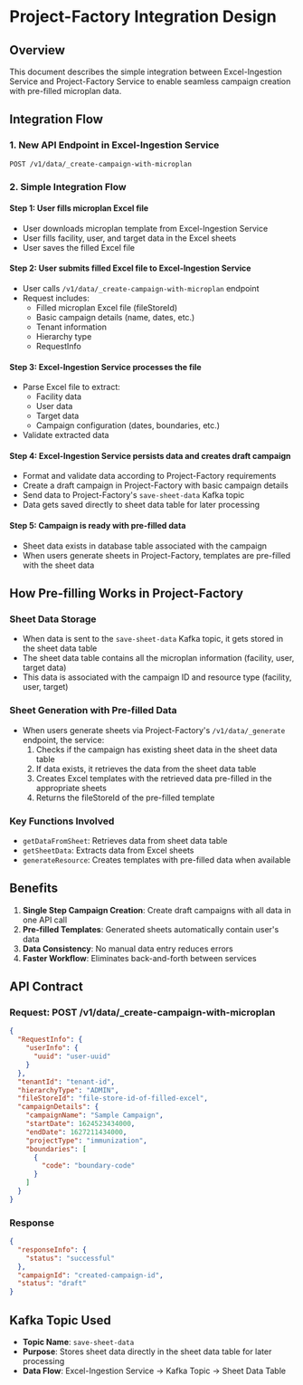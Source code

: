 # Project-Factory Integration Design

## Overview
This document describes the simple integration between Excel-Ingestion Service and Project-Factory Service to enable seamless campaign creation with pre-filled microplan data.

## Integration Flow

### 1. New API Endpoint in Excel-Ingestion Service
```
POST /v1/data/_create-campaign-with-microplan
```

### 2. Simple Integration Flow

#### Step 1: User fills microplan Excel file
- User downloads microplan template from Excel-Ingestion Service
- User fills facility, user, and target data in the Excel sheets
- User saves the filled Excel file

#### Step 2: User submits filled Excel file to Excel-Ingestion Service
- User calls `/v1/data/_create-campaign-with-microplan` endpoint
- Request includes:
  - Filled microplan Excel file (fileStoreId)
  - Basic campaign details (name, dates, etc.)
  - Tenant information
  - Hierarchy type
  - RequestInfo

#### Step 3: Excel-Ingestion Service processes the file
- Parse Excel file to extract:
  - Facility data
  - User data
  - Target data
  - Campaign configuration (dates, boundaries, etc.)
- Validate extracted data

#### Step 4: Excel-Ingestion Service persists data and creates draft campaign
- Format and validate data according to Project-Factory requirements
- Create a draft campaign in Project-Factory with basic campaign details
- Send data to Project-Factory's `save-sheet-data` Kafka topic
- Data gets saved directly to sheet data table for later processing

#### Step 5: Campaign is ready with pre-filled data
- Sheet data exists in database table associated with the campaign
- When users generate sheets in Project-Factory, templates are pre-filled with the sheet data

## How Pre-filling Works in Project-Factory

### Sheet Data Storage
- When data is sent to the `save-sheet-data` Kafka topic, it gets stored in the sheet data table
- The sheet data table contains all the microplan information (facility, user, target data)
- This data is associated with the campaign ID and resource type (facility, user, target)

### Sheet Generation with Pre-filled Data
- When users generate sheets via Project-Factory's `/v1/data/_generate` endpoint, the service:
  1. Checks if the campaign has existing sheet data in the sheet data table
  2. If data exists, it retrieves the data from the sheet data table
  3. Creates Excel templates with the retrieved data pre-filled in the appropriate sheets
  4. Returns the fileStoreId of the pre-filled template

### Key Functions Involved
- `getDataFromSheet`: Retrieves data from sheet data table
- `getSheetData`: Extracts data from Excel sheets
- `generateResource`: Creates templates with pre-filled data when available

## Benefits

1. **Single Step Campaign Creation**: Create draft campaigns with all data in one API call
2. **Pre-filled Templates**: Generated sheets automatically contain user's data
3. **Data Consistency**: No manual data entry reduces errors
4. **Faster Workflow**: Eliminates back-and-forth between services

## API Contract

### Request: POST /v1/data/_create-campaign-with-microplan

```json
{
  "RequestInfo": {
    "userInfo": {
      "uuid": "user-uuid"
    }
  },
  "tenantId": "tenant-id",
  "hierarchyType": "ADMIN",
  "fileStoreId": "file-store-id-of-filled-excel",
  "campaignDetails": {
    "campaignName": "Sample Campaign",
    "startDate": 1624523434000,
    "endDate": 1627211434000,
    "projectType": "immunization",
    "boundaries": [
      {
        "code": "boundary-code"
      }
    ]
  }
}
```

### Response

```json
{
  "responseInfo": {
    "status": "successful"
  },
  "campaignId": "created-campaign-id",
  "status": "draft"
}
```

## Kafka Topic Used
- **Topic Name**: `save-sheet-data`
- **Purpose**: Stores sheet data directly in the sheet data table for later processing
- **Data Flow**: Excel-Ingestion Service → Kafka Topic → Sheet Data Table